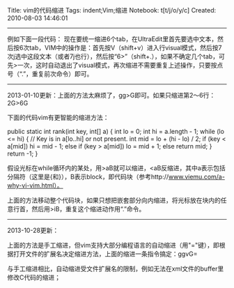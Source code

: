 Title: vim的代码缩进
Tags: indent;Vim;缩进
Notebook: t[t/j/o/y/c]
Created: 2010-08-03 14:46:01

------

例如下面一段代码： 
<manifest> 
<attribute name="Vendor" value="${vendor.name}" /> 
<attribute name="Product-Name" value="${project.name}_core" /> 
<attribute name="Build-Date" value="${build.date}" /> 
<attribute name="Build-Time" value="${build.time}" /> 
<attribute name="Build-Number" value="${build.number}" /> 
</manifest> 
现在要统一缩进6个tab，在UltraEdit里首先要选中文本，然后按6次tab，VIM中的操作是：首先按V（shift+v）进入行visual模式，然后按7次j选中这段文本（或者7j也行），然后按“6>”（shift+.），如果不确定几个tab，可先>一次，这时自动退出了visual模式，再次缩进不需要重复上述操作，只要按点号（“.”，重复前次命令）即可。 
 

------

2013-01-10更新：上面的方法太麻烦了，gg>G即可。如果只缩进第2～6行：2G>6G

 

下面的代码vim有更智能的缩进方法：

 public static int rank(int key, int[] a) { 
  int lo = 0; 
  int hi = a.length - 1; 
  while (lo <= hi) { 
   // Key is in a[lo..hi] or not present. 
   int mid = lo + (hi - lo) / 2; 
   if  (key < a[mid]) hi = mid - 1; 
   else if (key > a[mid]) lo = mid + 1; 
   else return mid; 
  } 
  return -1; 
 } 

 

假设光标在while循环内的某处，用>aB就可以缩进，<aB反缩进，其中a表示包括分隔符（这里是{和}），B表示block，即代码块（参考http://www.viemu.com/a-why-vi-vim.html）。

上面的方法移动整个代码块，如果只想把嵌套部分向内缩进，将光标放在块内的任意行首，然后用>iB，重复这个缩进动作用“.”命令。

 

----------

 

2013-10-28更新：

 

上面的方法是手工缩进，但vim支持大部分编程语言的自动缩进（用"="键），即根据打开文件的扩展名决定缩进方法，上面的缩进一条指令搞定：ggvG=

与手工缩进相比，自动缩进受文件扩展名的限制，例如无法在xml文件的buffer里修改C代码的缩进；